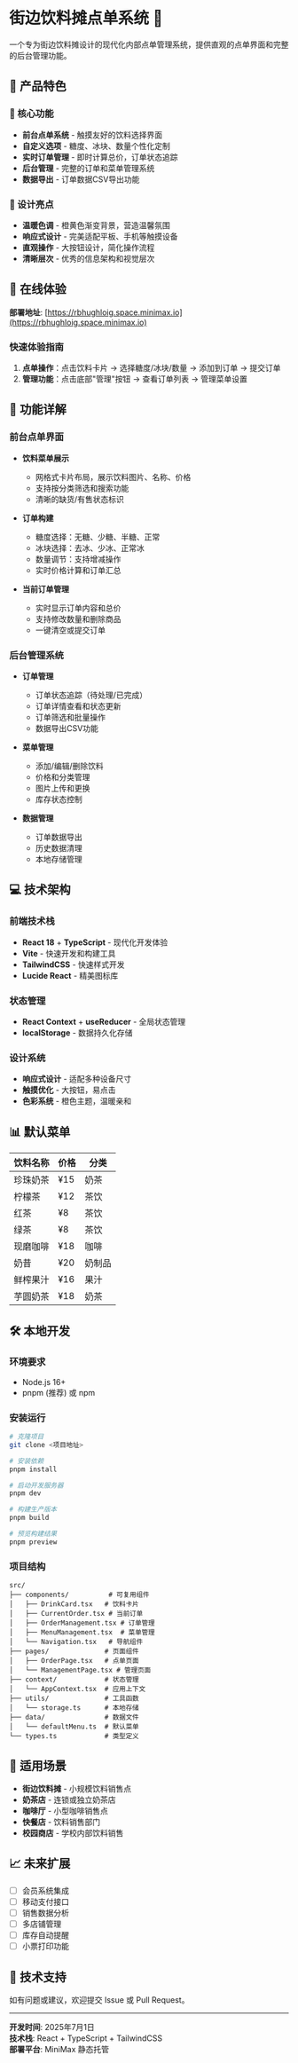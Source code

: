 # 街边饮料摊点单系统 🧋

一个专为街边饮料摊设计的现代化内部点单管理系统，提供直观的点单界面和完整的后台管理功能。

## 🌟 产品特色

### 🎯 核心功能
- **前台点单系统** - 触摸友好的饮料选择界面
- **自定义选项** - 糖度、冰块、数量个性化定制
- **实时订单管理** - 即时计算总价，订单状态追踪
- **后台管理** - 完整的订单和菜单管理系统
- **数据导出** - 订单数据CSV导出功能

### 🎨 设计亮点
- **温暖色调** - 橙黄色渐变背景，营造温馨氛围
- **响应式设计** - 完美适配平板、手机等触摸设备
- **直观操作** - 大按钮设计，简化操作流程
- **清晰层次** - 优秀的信息架构和视觉层次

## 🚀 在线体验

**部署地址**: [https://rbhughloig.space.minimax.io](https://rbhughloig.space.minimax.io)

### 快速体验指南
1. **点单操作**：点击饮料卡片 → 选择糖度/冰块/数量 → 添加到订单 → 提交订单
2. **管理功能**：点击底部"管理"按钮 → 查看订单列表 → 管理菜单设置

## 📱 功能详解

### 前台点单界面
- **饮料菜单展示**
  - 网格式卡片布局，展示饮料图片、名称、价格
  - 支持按分类筛选和搜索功能
  - 清晰的缺货/有售状态标识

- **订单构建**
  - 糖度选择：无糖、少糖、半糖、正常
  - 冰块选择：去冰、少冰、正常冰
  - 数量调节：支持增减操作
  - 实时价格计算和订单汇总

- **当前订单管理**
  - 实时显示订单内容和总价
  - 支持修改数量和删除商品
  - 一键清空或提交订单

### 后台管理系统
- **订单管理**
  - 订单状态追踪（待处理/已完成）
  - 订单详情查看和状态更新
  - 订单筛选和批量操作
  - 数据导出CSV功能

- **菜单管理**
  - 添加/编辑/删除饮料
  - 价格和分类管理
  - 图片上传和更换
  - 库存状态控制

- **数据管理**
  - 订单数据导出
  - 历史数据清理
  - 本地存储管理

## 💻 技术架构

### 前端技术栈
- **React 18** + **TypeScript** - 现代化开发体验
- **Vite** - 快速开发和构建工具
- **TailwindCSS** - 快速样式开发
- **Lucide React** - 精美图标库

### 状态管理
- **React Context** + **useReducer** - 全局状态管理
- **localStorage** - 数据持久化存储

### 设计系统
- **响应式设计** - 适配多种设备尺寸
- **触摸优化** - 大按钮，易点击
- **色彩系统** - 橙色主题，温暖亲和

## 📊 默认菜单

| 饮料名称 | 价格 | 分类 |
|---------|------|------|
| 珍珠奶茶 | ¥15 | 奶茶 |
| 柠檬茶 | ¥12 | 茶饮 |
| 红茶 | ¥8 | 茶饮 |
| 绿茶 | ¥8 | 茶饮 |
| 现磨咖啡 | ¥18 | 咖啡 |
| 奶昔 | ¥20 | 奶制品 |
| 鲜榨果汁 | ¥16 | 果汁 |
| 芋圆奶茶 | ¥18 | 奶茶 |

## 🛠️ 本地开发

### 环境要求
- Node.js 16+
- pnpm (推荐) 或 npm

### 安装运行
```bash
# 克隆项目
git clone <项目地址>

# 安装依赖
pnpm install

# 启动开发服务器
pnpm dev

# 构建生产版本
pnpm build

# 预览构建结果
pnpm preview
```

### 项目结构
```
src/
├── components/          # 可复用组件
│   ├── DrinkCard.tsx   # 饮料卡片
│   ├── CurrentOrder.tsx # 当前订单
│   ├── OrderManagement.tsx # 订单管理
│   ├── MenuManagement.tsx  # 菜单管理
│   └── Navigation.tsx   # 导航组件
├── pages/              # 页面组件
│   ├── OrderPage.tsx   # 点单页面
│   └── ManagementPage.tsx # 管理页面
├── context/            # 状态管理
│   └── AppContext.tsx  # 应用上下文
├── utils/              # 工具函数
│   └── storage.ts      # 本地存储
├── data/               # 数据文件
│   └── defaultMenu.ts  # 默认菜单
└── types.ts            # 类型定义
```

## 🎯 适用场景

- **街边饮料摊** - 小规模饮料销售点
- **奶茶店** - 连锁或独立奶茶店
- **咖啡厅** - 小型咖啡销售点
- **快餐店** - 饮料销售部门
- **校园商店** - 学校内部饮料销售

## 📈 未来扩展

- [ ] 会员系统集成
- [ ] 移动支付接口
- [ ] 销售数据分析
- [ ] 多店铺管理
- [ ] 库存自动提醒
- [ ] 小票打印功能

## 🤝 技术支持

如有问题或建议，欢迎提交 Issue 或 Pull Request。

---

**开发时间**: 2025年7月1日  
**技术栈**: React + TypeScript + TailwindCSS  
**部署平台**: MiniMax 静态托管
